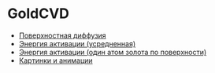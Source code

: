# GoldCVD


- [Поверхностная диффузия](./SurfaceDiffusion/)
- [Энергия активации (усредненная)](./ActivationEnergy/)
- [Энергия активации (один атом золота по поверхности)](./ActivationEnergy/)
- [Картинки и анимации](./images)

